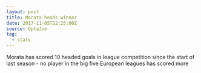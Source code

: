 ```yaml
---  
layout: post
title: Morata heads winner
date: 2017-11-05T22:25:00Z
source: OptaJoe
tag:
  - stats
---
```

 
Morata has scored 10 headed goals in league competition since the start of last season - no player in the big five European leagues has scored more


